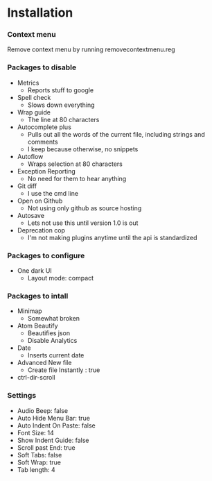 # Installation

### Context menu
Remove context menu by running removecontextmenu.reg

### Packages to disable
- Metrics
	- Reports stuff to google
- Spell check
	- Slows down everything
- Wrap guide
	- The line at 80 characters
- Autocomplete plus
	- Pulls out all the words of the current file, including strings and comments
	- I keep because otherwise, no snippets
- Autoflow
	- Wraps selection at 80 characters
- Exception Reporting
	- No need for them to hear anything
- Git diff
	- I use the cmd line
- Open on Github
	- Not using only github as source hosting
- Autosave
	- Lets not use this until version 1.0 is out
- Deprecation cop
	- I'm not making plugins anytime until the api is standardized


### Packages to configure
- One dark UI
	- Layout mode: compact

### Packages to intall
- Minimap
	- Somewhat broken
- Atom Beautify
	- Beautifies json
	- Disable Analytics
- Date
	- Inserts current date
- Advanced New file
	- Create file Instantly : true
- ctrl-dir-scroll

### Settings
- Audio Beep: false
- Auto Hide Menu Bar: true
- Auto Indent On Paste: false
- Font Size: 14
- Show Indent Guide: false
- Scroll past End: true
- Soft Tabs: false
- Soft Wrap: true
- Tab length: 4
